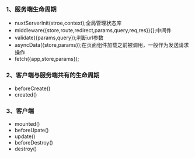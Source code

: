 ### 1、服务端生命周期
+ nuxtServerInit(stroe,context);全局管理状态库
+ middleware({store,route,redirect,params,query,req,res}){};中间件
+ validate({params,query});判断url参数
+ asyncData({store,params});在页面组件加载之前被调用，一般作为发送请求操作
+ fetch({app,store,params});
### 2、客户端与服务端共有的生命周期
+ beforeCreate()
+ created()
### 3、客户端
+ mounted()
+ beforeUpate()
+ update()
+ beforeDestroy()
+ destroy()